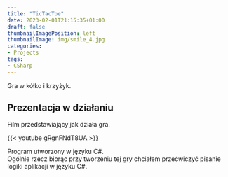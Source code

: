 ```yaml
---
title: "TicTacToe"
date: 2023-02-01T21:15:35+01:00
draft: false
thumbnailImagePosition: left
thumbnailImage: img/smile_4.jpg
categories:
- Projects
tags:
- CSharp
---
```


Gra w kółko i krzyżyk.

<!--more-->



## Prezentacja w działaniu

Film przedstawiający jak działa gra.

{{< youtube gRgnFNdT8UA >}}

  
    
Program utworzony w języku C#.  
Ogólnie rzecz biorąc przy tworzeniu tej gry chciałem przećwiczyć pisanie logiki aplikacji w języku C#.


